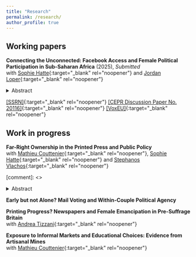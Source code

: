 ```yaml
---
title: "Research"
permalink: /research/
author_profile: true
---
```


## Working papers 

**Connecting the Unconnected: Facebook Access and Female Political Participation in Sub-Saharan Africa** (2025), *Submitted*  
with [Sophie Hatte][hatte_link]{:target="_blank" rel="noopener"} and [Jordan Loper][loper_link]{:target="_blank" rel="noopener"}

<style>
  .line-break {
    margin-bottom: 0.2px; /* Adjust the value to control the size of the space after the line break */
  }
</style>
<details>
<summary>Abstract </summary>
<div style="text-align: justify">
<small>
Can social media help promote female access to political positions? Using data from 8,814 parliamentary races across 17 sub-Saharan African countries, we explore this question in a context of significant political underrepresentation of women and rising Facebook penetration over the past decade. We leverage the staggered introduction of Facebook's Free Basics--i.e., free access to Facebook through partner mobile operators--across constituencies and time, documenting the success of this connectivity shock and its subsequent effect on female political representation. We find that the availability of Facebook's Free Basics significantly increases the election of female candidates, but only after one electoral cycle. This effect is driven by female candidates endorsed by established political parties and running for the first time. Uncovering the underlying mechanisms, we document a large, positive relationship between social media use and egalitarian gender norms, particularly regarding women in politics. Examining users' online network structures, we show that this association is driven by exposure to diverse and progressive content, and that such online connections are key to Free Basics' electoral impact. Finally, we find that Free Basics' effect is contingent on the presence of fair elections but is amplified where traditional press freedom is limited </small> <br><br>

</div>
</details>

[\[SSRN\]][HLT_ssrn]{:target="_blank" rel="noopener"} [\[CEPR Discussion Paper No. 20116\]][HLT_cepr]{:target="_blank" rel="noopener"} [\[VoxEU\]][HLT_vox]{:target="_blank" rel="noopener"}


## Work in progress

**Far-Right Ownership in the Printed Press and Public Policy**  
with [Mathieu Couttenier][couttenier_link]{:target="_blank" rel="noopener"}, [Sophie Hatte][hatte_link]{:target="_blank" rel="noopener"} and [Stephanos Vlachos][vlachos_link]{:target="_blank" rel="noopener"}

<style>
  .line-break {
    margin-bottom: 0.2px; /* Adjust the value to control the size of the space after the line break */
  }
</style>


[comment]: <> <details>
[comment]: <> <summary>Abstract </summary>
[comment]: <> <div style="text-align: justify">
[comment]: <> <small>
[comment]: <> Newspapers shape the beliefs and attitudes of citizens, creating room for politicians to extract a large political dividend of controlling the press.  By studying the take-over of one of the most important newspapers in Switzerland (the <i>Bazler Zeitung</i>) in 2010 by a prominent figure of the Swiss right-wing populist party (Swiss People’s Party, SVP), we estimate how politically motivated ownership in the media industry affects preferences towards public policy. By collecting the universe of news articles published in German-speaking Switzerland since 2006 by 7 leading daily newspapers, we show that, following the take-over, the editorial-line of the <i>Bazler Zeitung</i> converged towards the platform of the SVP. This convergence is particularly strong in weeks preceding important electoral events. In addition, we document endogenous responses in content production by the <i>Bazler Zeitung</i>’s competitors. Leveraging Switzerland’s referendum system on public policy issues, we measure alignment with political parties on policy preferences at the municipality level for 145 referendums over the 2002-2023 period. We show that the take-over significantly increased turnout and alignment with the SVP in municipalities where the <i>Bazler Zeitung</i> was circulating prior to it. </small> <br><br>
[comment]: <> </div>
[comment]: <> </details>


**Early but not Alone? Mail Voting and Within-Couple Political Agency**


**Printing Progress? Newspapers and Female Emancipation in Pre-Suffrage Britain**  
with [Andrea Tizzani][tizzani_link]{:target="_blank" rel="noopener"}

**Exposure to Informal Markets and Educational Choices: Evidence from Artisanal Mines**  
with [Mathieu Couttenier][couttenier_link]{:target="_blank" rel="noopener"}


[//]: # (Paper links)
[HLT_ssrn]: https://papers.ssrn.com/sol3/papers.cfm?abstract_id=5176903
[HLT_cergic]: https://hal.science/hal-04988949
[HLT_cepr]: https://cepr.org/publications/dp20116
[HLT_vox]: https://cepr.org/voxeu/columns/digital-access-and-gender-representation-case-major-connectivity-shock-sub-saharan

[//]: # (Co-authors)
[hatte_link]: https://sites.google.com/site/sophiehatte/
[couttenier_link]: https://sites.google.com/site/coutteniermathieu/home
[loper_link]: https://sites.google.com/view/jordanloper/home
[vlachos_link]: https://www.stephanosvlachos.com/
[tizzani_link]: https://www.andreatizzani.com/
